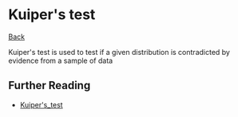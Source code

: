 # Kuiper's test

[Back](../../index.md#statistics)

Kuiper's test is used to test if a given distribution is contradicted by evidence from a sample of data


## Further Reading

- [Kuiper's_test](https://en.wikipedia.org/wiki/Kuiper's_test)
